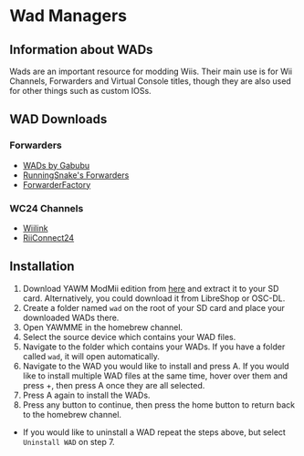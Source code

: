 # Wad Managers

## Information about WADs
Wads are an important resource for modding Wiis. Their main use is for Wii Channels, Forwarders and Virtual Console titles, though they are also used for other things such as custom IOSs.

## WAD Downloads
 
### Forwarders
- [WADs by Gabubu](https://wads.gabubu.gq/)
- [RunningSnake's Forwarders](https://www.mediafire.com/folder/kup4smqh4aw45/RunningSnakes_Forwarders)
- [ForwarderFactory](https://www.mediafire.com/folder/kup4smqh4aw45/RunningSnakes_Forwarders)

### WC24 Channels
- [Wiilink](/WiiLink)
- [RiiConnect24](/rc24)

## Installation

1. Download YAWM ModMii edition from [here](https://oscwii.org/library/app/yawmME) and extract it to your SD card. Alternatively, you could download it from LibreShop or OSC-DL.
2. Create a folder named `wad` on the root of your SD card and place your downloaded WADs there.
3. Open YAWMME in the homebrew channel.
4. Select the source device which contains your WAD files.
5. Navigate to the folder which contains your WADs. If you have a folder called `wad`, it will open automatically.
6. Navigate to the WAD you would like to install and press A. If you would like to install multiple WAD files at the same time, hover over them and press +, then press A once they are all selected.
7. Press A again to install the WADs.
8. Press any button to continue, then press the home button to return back to the homebrew channel.

- If you would like to uninstall a WAD repeat the steps above, but select `Uninstall WAD` on step 7.
